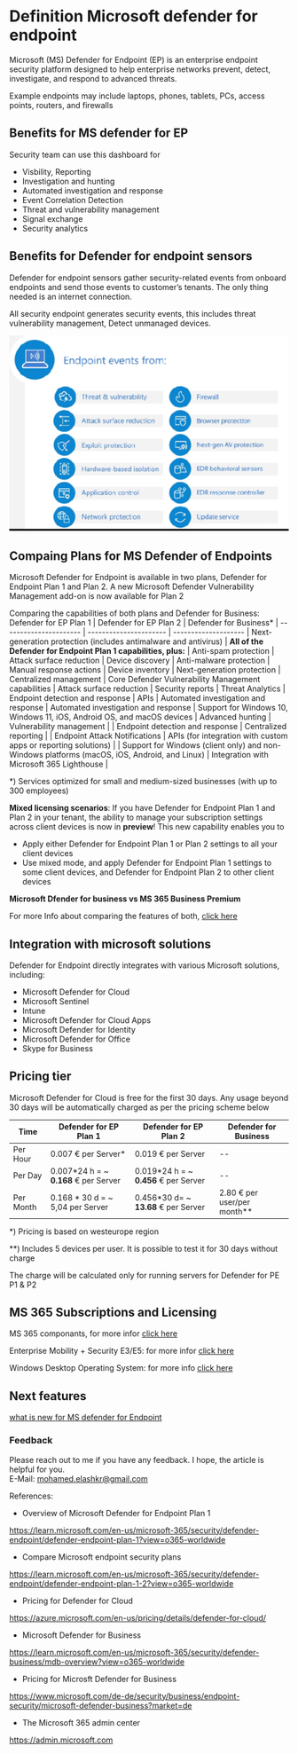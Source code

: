 # Definition Microsoft defender for endpoint 

Microsoft (MS) Defender for Endpoint (EP) is an enterprise endpoint security platform designed to help enterprise networks prevent, detect, investigate, and respond to advanced threats.

Example endpoints may include laptops, phones, tablets, PCs, access points, routers, and firewalls

## Benefits for MS defender for EP

Security team can use this dashboard for
- Visbility, Reporting
- Investigation and hunting
- Automated investigation and response
- Event Correlation Detection
- Threat and vulnerability management
- Signal exchange
- Security analytics

## Benefits for Defender for endpoint sensors
Defender for endpoint sensors gather security-related events from onboard endpoints and send those events to customer’s tenants. The only thing needed is an internet connection.

All security endpoint generates security events,  this includes threat vulnerability management,
Detect unmanaged devices. 

![alt text](https://github.com/melashkr/technical-articles/blob/main/ms365-defender/ms-defender-for-endpoint/images/defender-for-endpoints-sensors.PNG?row=true "MS Defender 365 componants")

## Compaing Plans for MS Defender of Endpoints
Microsoft Defender for Endpoint is available in two plans, Defender for Endpoint Plan 1 and Plan 2. A new Microsoft Defender Vulnerability Management add-on is now available for Plan 2

Comparing the capabilities of both plans and Defender for Business:
Defender for EP Plan 1 | Defender for EP Plan 2 | Defender for Business* |
---------------------- | ---------------------- | -------------------- | 
Next-generation protection (includes antimalware and antivirus) | **All of the Defender for Endpoint Plan 1 capabilities, plus:** |  Anti-spam protection |
Attack surface reduction |  Device discovery |  Anti-malware protection |
Manual response actions  | Device inventory | Next-generation protection |
Centralized management | Core Defender Vulnerability Management capabilities | Attack surface reduction |
Security reports |  Threat Analytics | Endpoint detection and response |
APIs |  Automated investigation and response | Automated investigation and response |
Support for Windows 10, Windows 11, iOS, Android OS, and macOS devices | Advanced hunting | Vulnerability management |
 |  Endpoint detection and response | Centralized reporting |
 |  Endpoint Attack Notifications | APIs (for integration with custom apps or reporting solutions) |
 |  Support for Windows (client only) and non-Windows platforms (macOS, iOS, Android, and Linux) |  Integration with Microsoft 365 Lighthouse |
 
*)  Services optimized for small and medium-sized businesses (with up to 300 employees) 

**Mixed licensing scenarios**: If you have Defender for Endpoint Plan 1 and Plan 2 in your tenant, the ability to manage your subscription settings across client devices is now in **preview**! This new capability enables you to
- Apply either Defender for Endpoint Plan 1 or Plan 2 settings to all your client devices
- Use mixed mode, and apply Defender for Endpoint Plan 1 settings to some client devices, and Defender for Endpoint Plan 2 to other client devices

**Microsoft Dfender for business vs MS 365 Business Premium**

For more Info about comparing the features of both, [click here](https://learn.microsoft.com/en-us/microsoft-365/security/defender-business/compare-mdb-m365-plans?view=o365-worldwide)

## Integration with microsoft solutions
Defender for Endpoint directly integrates with various Microsoft solutions, including:
- Microsoft Defender for Cloud
- Microsoft Sentinel
- Intune
- Microsoft Defender for Cloud Apps
- Microsoft Defender for Identity
- Microsoft Defender for Office
- Skype for Business

## Pricing tier

Microsoft Defender for Cloud is free for the first 30 days. Any usage beyond 30 days will be automatically charged as per the pricing scheme below

Time |Defender for EP Plan 1 | Defender for EP Plan 2 | Defender for Business |
-----|---------------------- | ---------------------- | -------------------- | 
Per Hour | 0.007 € per Server* |  0.019 € per Server  | -- |
Per Day  |  0.007*24 h =  ~ **0.168** €  per Server |  0.019*24 h = ~ **0.456** € per Server  | -- |
Per Month| 0.168 * 30 d = ~ 5,04 per Server | 0.456*30 d= ~ **13.68** € per Server | 2.80 € per user/per month** |

*) Pricing is based on westeurope region

**) Includes 5 devices per user. It is possible to test it for 30 days without charge

The charge will be calculated only for running servers for Defender for PE P1 & P2

## MS 365 Subscriptions and Licensing
MS 365 componants, for more infor [click here](https://www.microsoft.com/licensing/terms/productoffering/Microsoft365/MCA)

Enterprise Mobility + Security E3/E5: for more infor [click here ](https://www.microsoft.com/licensing/terms/productoffering/EnterpriseMobilitySecurity/MCA#Addons)


Windows Desktop Operating System: for more info [click here ](https://www.microsoft.com/licensing/terms/productoffering/WindowsDesktopOperatingSystem/MCA#LicenseModel)

## Next features

[what is new for MS defender for Endpoint ](https://learn.microsoft.com/en-us/microsoft-365/security/defender-endpoint/whats-new-in-microsoft-defender-endpoint?view=o365-worldwide)

### Feedback  
Please reach out to me if you have any feedback. I hope, the article is helpful for you.  
E-Mail: mohamed.elashkr@gmail.com

References:
- Overview of Microsoft Defender for Endpoint Plan 1

https://learn.microsoft.com/en-us/microsoft-365/security/defender-endpoint/defender-endpoint-plan-1?view=o365-worldwide

- Compare Microsoft endpoint security plans

https://learn.microsoft.com/en-us/microsoft-365/security/defender-endpoint/defender-endpoint-plan-1-2?view=o365-worldwide

- Pricing for Defender for Cloud

https://azure.microsoft.com/en-us/pricing/details/defender-for-cloud/

- Microsoft Defender for Business

https://learn.microsoft.com/en-us/microsoft-365/security/defender-business/mdb-overview?view=o365-worldwide

- Pricing for Microsft Defender for Business

https://www.microsoft.com/de-de/security/business/endpoint-security/microsoft-defender-business?market=de

- The Microsoft 365 admin center

https://admin.microsoft.com


